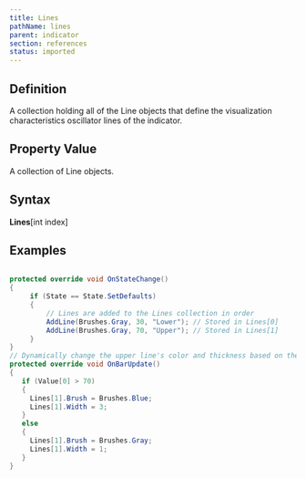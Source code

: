 ```yaml
---
title: Lines
pathName: lines
parent: indicator
section: references
status: imported
---
```


## Definition

A collection holding all of the Line objects that define the visualization characteristics oscillator lines of the indicator.

## Property Value

A collection of Line objects.

## Syntax

**Lines**[int index]

## Examples

```csharp

protected override void OnStateChange()
{
     if (State == State.SetDefaults)
     {
         // Lines are added to the Lines collection in order
         AddLine(Brushes.Gray, 30, "Lower"); // Stored in Lines[0]
         AddLine(Brushes.Gray, 70, "Upper"); // Stored in Lines[1]
     }
}
// Dynamically change the upper line's color and thickness based on the indicator value
protected override void OnBarUpdate()
{
   if (Value[0] > 70)
   {
     Lines[1].Brush = Brushes.Blue;
     Lines[1].Width = 3;
   }
   else
   {
     Lines[1].Brush = Brushes.Gray;
     Lines[1].Width = 1;
   }
}
```
